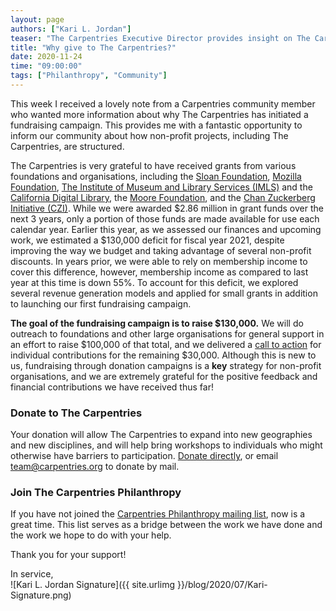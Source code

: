 ```yaml
---
layout: page
authors: ["Kari L. Jordan"]
teaser: "The Carpentries Executive Director provides insight on The Carpentries fundraising campaign"
title: "Why give to The Carpentries?"
date: 2020-11-24
time: "09:00:00"
tags: ["Philanthropy", "Community"]
---
```


This week I received a lovely note from a Carpentries community member who wanted more information about why The Carpentries has initiated a fundraising campaign. This provides me with a fantastic opportunity to inform our community about how non-profit projects, including The Carpentries, are structured.

The Carpentries is very grateful to have received grants from various foundations and organisations, including the [Sloan Foundation](https://sloan.org/), [Mozilla Foundation](https://foundation.mozilla.org/en/), [The Institute of Museum and Library Services (IMLS)](https://www.imls.gov) and the [California Digital Library](https://cdlib.org), the [Moore Foundation](https://www.moore.org), and the [Chan Zuckerberg Initiative (CZI)](https://chanzuckerberg.com). While we were awarded $2.86 million in grant funds over the next 3 years, only a portion of those funds are made available for use each calendar year. Earlier this year, as we assessed our finances and upcoming work, we estimated a $130,000 deficit for fiscal year 2021, despite improving the way we budget and taking advantage of several non-profit discounts. In years prior, we were able to rely on membership income to cover this difference, however, membership income as compared to last year at this time is down 55%. To account for this deficit, we explored several revenue generation models and applied for small grants in addition to launching our first fundraising campaign.

__The goal of the fundraising campaign is to raise $130,000.__ We will do outreach to foundations and other large organisations for general support in an effort to raise $100,000 of that total, and we delivered a [call to action](https://carpentries.org/blog/2020/11/a-call-to-action-donate-to-the-carpentries/) for individual contributions for the remaining $30,000. Although this is new to us, fundraising through donation campaigns is a __key__ strategy for non-profit organisations, and we are extremely grateful for the positive feedback and financial contributions we have received thus far!

### Donate to The Carpentries
Your donation will allow The Carpentries to expand into new geographies and new disciplines, and will help bring workshops to individuals who might otherwise have barriers to participation. [Donate directly](https://carpentries.wedid.it/campaigns/8261), or email [team@carpentries.org](mailto:team@carpentries.org) to donate by mail.

### Join The Carpentries Philanthropy
If you have not joined the [Carpentries Philanthropy mailing list](https://carpentries.us14.list-manage.com/subscribe?u=46d7513c798c6bd41e5f58f4a&id=33f76196ac), now is a great time. This list serves as a bridge between the work we have done and the work we hope to do with your help.

Thank you for your support!

In service,<br />
![Kari L. Jordan Signature]({{ site.urlimg }}/blog/2020/07/Kari-Signature.png)
